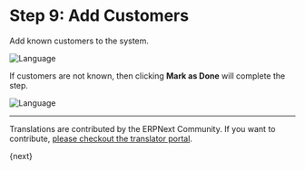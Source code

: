 # Step 9: Add Customers

Add known customers to the system.

<img alt="Language" class="screenshot" src="{{docs_base_url}}/assets/img/setup-wizard/step-9.png">

If customers are not known, then clicking **Mark as Done** will complete the step.

<img alt="Language" class="screenshot" src="{{docs_base_url}}/assets/img/setup-wizard/step-9a.png"> 

---

Translations are contributed by the ERPNext Community. If you want to contribute, [please checkout the translator portal](https://translate.erpnext.com).

{next}

